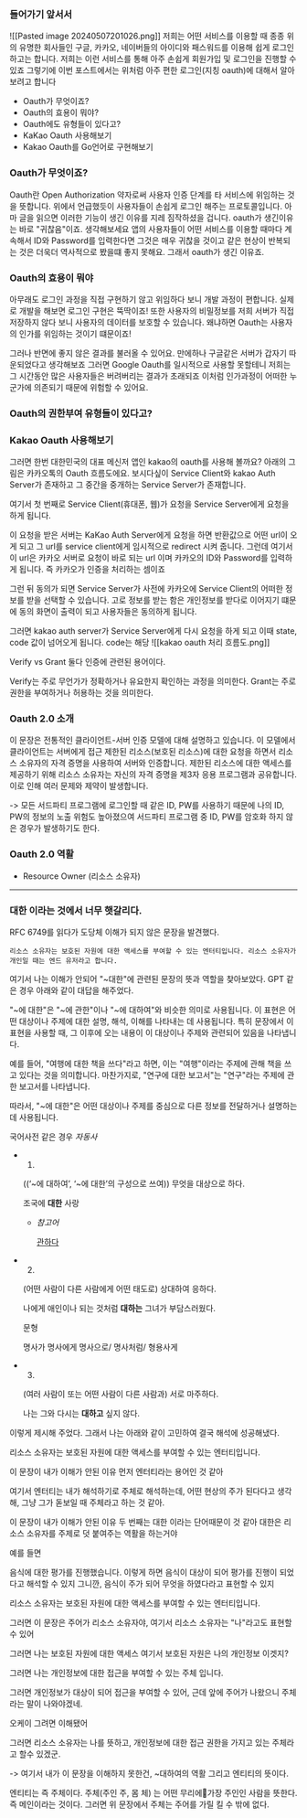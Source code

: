
### 들어가기 앞서서
![[Pasted image 20240507201026.png]]
저희는 어떤 서비스를 이용할 때 종종 위의 유명한 회사들인 구글, 카카오, 네이버들의 아이디와 패스워드를 이용해 쉽게 로그인 하고는 합니다. 저희는 이런 서비스를 통해 아주 손쉽게 회원가입 및 로그인을 진행할 수 있죠
그렇기에 이번 포스트에서는 위처럼 아주 편한 로그인(지칭 oauth)에 대해서 알아보려고 합니다

- Oauth가 무엇이죠?
- Oauth의 효용이 뭐야?
- Oauth에도 유형들이 있다고?
- KaKao Oauth 사용해보기
- Kakao Oauth를 Go언어로 구현해보기 
  
### Oauth가 무엇이죠? 
Oauth란 Open Authorization 약자로써 사용자 인증 단계를 타 서비스에 위임하는 것을 뜻합니다. 위에서 언급했듯이 사용자들이 손쉽게 로그인 해주는 프로토콜입니다. 아마 글을 읽으면 이러한 기능이 생긴 이유를 지레 짐작하셨을 겁니다. oauth가 생긴이유는 바로 "귀찮음"이죠. 생각해보세요 앱의 사용자들이 어떤 서비스를 이용할 때마다 계속해서 ID와 Password를 입력한다면 그것은 매우 귀찮을 것이고 같은 현상이 반복되는 것은 더욱더 역사적으로 봤을떄 좋지 못해요. 그래서 oauth가 생긴 이유죠.

### Oauth의 효용이 뭐야
아무래도 로그인 과정을 직접 구현하기 않고 위임하다 보니 개발 과정이 편합니다. 실제로 개발을 해보면 로그인 구현은 뚝딱이죠! 또한 사용자의 비밀정보를 저희 서버가 직접 저장하지 않다 보니 사용자의 데이터를 보호할 수 있습니다. 왜냐하면 Oauth는 사용자의 인가를 위임하는 것이기 떄문이죠! 

그러나 반면에 좋지 않은 결과를 불러올 수 있어요. 만에하나 구글같은 서버가 갑자기 따운되었다고 생각해보죠 그러면 Google Oauth를 일시적으로 사용할 못할테니 저희는 그 시간동안 많은 사용자들은 버려버리는 결과가 초래되죠 이처럼 인가과정이 어떠한 누군가에 의존되기 때문에 위험할 수 있어요.


### Oauth의 권한부여 유형들이 있다고?



### Kakao Oauth 사용해보기
그러면 한번 대한민국의 대표 메신저 앱인 kakao의 oauth를 사용해 볼까요? 
아래의 그림은 카카오톡의  Oauth 흐름도에요. 보시다싶이 Service Client와 kakao Auth Server가 존재하고 그 중간을 중개하는 Service Server가 존재합니다. 

여기서 첫 번째로 Service Client(휴대폰, 웹)가 요청을 Service Server에게 요청을 하게 됩니다.

이 요청을 받은 서버는 KaKao Auth Server에게 요청을 하면 반환값으로 어떤 url이 오게 되고 그 url를 service client에게 임시적으로 redirect 시켜 줍니다. 그런데 여기서 이 url은 카카오 서버로 요청이 바로 되는 url 이며 카카오의 ID와 Password를 입력하게 됩니다. 즉 카카오가 인증을 처리하는 셈이죠

그런 뒤 동의가 되면 Service Server가 사전에 카카오에 Service Client의 어떠한 정보를 받을 선택할 수 있습니다. 고로 정보를 받는 함은 개인정보를 받다로 이어지기 떄문에 동의 화면이 출력이 되고 사용자들은 동의하게 됩니다.

그러면 kakao auth server가 Service Server에게 다시 요청을 하게 되고 이때 state, code 값이 넘어오게 됩니다. code는 해당 
![[kakao oauth 처리 흐름도.png]]



Verify vs Grant
둘다 인증에 관련된 용어이다.

Verify는 주로 무언가가 정확하거나 유요한지 확인하는 과정을 의미한다.
Grant는 주로 권한을 부여하거나 허용하는 것을 의미한다.


### Oauth 2.0 소개
이 문장은 전통적인 클라이언트-서버 인증 모델에 대해 설명하고 있습니다. 이 모델에서 클라이언트는 서버에게 접근 제한된 리소스(보호된 리소스)에 대한 요청을 하면서 리소스 소유자의 자격 증명을 사용하여 서버와 인증합니다. 제한된 리소스에 대한 액세스를 제공하기 위해 리소스 소유자는 자신의 자격 증명을 제3자 응용 프로그램과 공유합니다. 이로 인해 여러 문제와 제약이 발생합니다.

-> 모든 서드파티 프로그램에 로그인할 때 같은 ID, PW를 사용하기 때문에 나의 ID, PW의 정보의 노출 위험도 높아졌으여 서드파티 프로그램 중 ID, PW를 암호화 하지 않은 경우가 발생하기도 한다. 

### Oauth 2.0 역활 
- Resource Owner (리소스 소유자)





---

### 대한 이라는 것에서 너무 햇갈리다.
RFC 6749를 읽다가 도당체 이해가 되지 않은 문장을 발견했다. 

```
리소스 소유자는 보호된 자원에 대한 액세스를 부여할 수 있는 엔터티입니다. 리소스 소유자가 개인일 때는 엔드 유저라고 합니다.
```

여기서 나는 이해가 안되어 "~대한"에 관련된 문장의 뜻과 역할을 찾아보았다.
GPT 같은 경우 아래와 같이 대답을 해주었다.

  
"~에 대한"은 "~에 관한"이나 "~에 대하여"와 비슷한 의미로 사용됩니다. 이 표현은 어떤 대상이나 주제에 대한 설명, 해석, 이해를 나타내는 데 사용됩니다. 특히 문장에서 이 표현을 사용할 때, 그 이후에 오는 내용이 이 대상이나 주제와 관련되어 있음을 나타냅니다.

예를 들어, "여행에 대한 책을 쓰다"라고 하면, 이는 "여행"이라는 주제에 관해 책을 쓰고 있다는 것을 의미합니다. 마찬가지로, "연구에 대한 보고서"는 "연구"라는 주제에 관한 보고서를 나타냅니다.

따라서, "~에 대한"은 어떤 대상이나 주제를 중심으로 다른 정보를 전달하거나 설명하는 데 사용됩니다.

국어사전 같은 경우 
_자동사_

- 1.
    
    ((‘~에 대하여’, ‘~에 대한’의 구성으로 쓰여)) 무엇을 대상으로 하다.
    
    조국에 **대한** 사랑
    
    - _참고어_
        
        [관하다](https://ko.dict.naver.com/#/entry/koko/8a7f8af5617e41c2a977539f0bf5b116)
        
- 2.
    
    (어떤 사람이 다른 사람에게 어떤 태도로) 상대하여 응하다.
    
    나에게 애인이나 되는 것처럼 **대하는** 그녀가 부담스러웠다.
    
    문형
    
    명사가 명사에게 명사으로/ 명사처럼/ 형용사게
    
- 3.
    
    (여러 사람이 또는 어떤 사람이 다른 사람과) 서로 마주하다.
    
    나는 그와 다시는 **대하고** 싶지 않다.

이렇게 제시해 주었다. 그래서 나는 아래와 같이 고민하여 결국 해석에 성공해냈다.



리소스 소유자는 보호된 자원에 대한 액세스를 부여할 수 있는 엔터티입니다.

이 문장이 내가 이해가 안된 이유 먼저 엔터티라는 용어인 것 같아

여기서 엔터티는 내가 해석하기로 주체로 해석하는데, 어떤 현상의 주가 된다다고 생각해, 그냥 그가 돋보일 때 주체라고 하는 것 같아. 

이 문장이 내가 이해가 안된 이유 두 번째는 대한 이라는 단어때문이 것 같아
대한은 리소스 소유자를 주제로 덧 붙여주는 역활을 하는거야

예를 들면 

음식에 대한 평가를 진행했습니다.
이렇게 하면 음식이 대상이 되어 평가를 진행이 되었다고 해석할 수 있지
그니깐, 음식이 주가 되어 무엇을 하였다라고 표현할 수 있지

리소스 소유자는 보호된 자원에 대한 액세스를 부여할 수 있는 엔터티입니다.

그러면 이 문장은 
주어가 리소스 소유자야, 여기서 리소스 소유자는 "나"라고도 표현할 수 있어

그러면 나는 보호된 자원에 대한 액세스 
여기서 보호된 자원은 나의 개인정보 이겟지?

그러면 나는 개인정보에 대한 접근을 부여할 수 있는 주체 입니다.

그러면 개인정보가 대상이 되어 접근을 부여할 수 있어, 근데 앞에 주어가 나왔으니 주체라는 말이 나와야겠네.

오케이 그려면 이해됐어

그러면 리소스 소유자는 나를 뜻하고, 개인정보에 대한 접근 권한을 가지고 있는 주체라고 할수 있겠군.

-> 여기서 내가 이 문장을 이해하지 못한건, ~대하여의 역활 그리고 엔티티의 뜻이다. 

엔티티는 즉 주체이다. 주체(주인 주, 몸 체) 는 어떤 무리에가장 주인인 사람을 뜻한다. 즉 메인이라는 것이다. 그러면 위 문장에서 주체는 주어를 가릴 킬 수 밖에 없다. 